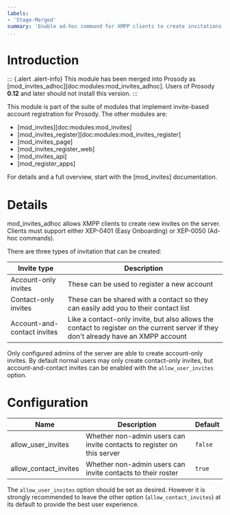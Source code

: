 ```yaml
---
labels:
- 'Stage-Merged'
summary: 'Enable ad-hoc command for XMPP clients to create invitations'
...
```


Introduction
============

::: {.alert .alert-info}
This module has been merged into Prosody as
[mod_invites_adhoc][doc:modules:mod_invites_adhoc]. Users of Prosody **0.12**
and later should not install this version.
:::

This module is part of the suite of modules that implement invite-based
account registration for Prosody. The other modules are:

- [mod_invites][doc:modules:mod_invites]
- [mod_invites_register][doc:modules:mod_invites_register]
- [mod_invites_page]
- [mod_invites_register_web]
- [mod_invites_api]
- [mod_register_apps]

For details and a full overview, start with the [mod_invites] documentation.

Details
=======

mod_invites_adhoc allows XMPP clients to create new invites on the server.
Clients must support either XEP-0401 (Easy Onboarding) or XEP-0050 (Ad-hoc
commands).

There are three types of invitation that can be created:

| Invite type | Description |
|--|--|
| Account-only invites | These can be used to register a new account |
| Contact-only invites | These can be shared with a contact so they can easily add you to their contact list |
| Account-and-contact invites | Like a contact-only invite, but also allows the contact to register on the current server if they don't already have an XMPP account |

Only configured admins of the server are able to create account-only invites. By default
normal users may only create contact-only invites, but account-and-contact invites can
be enabled with the `allow_user_invites` option.

Configuration
=============

| Name                  | Description                                                           | Default                                   |
|-----------------------|-----------------------------------------------------------------------|-------------------------------------------|
| allow_user_invites    | Whether non-admin users can invite contacts to register on this server| `false`                                   |
| allow_contact_invites | Whether non-admin users can invite contacts to their roster           | `true`                                    |

The `allow_user_invites` option should be set as desired. However it is
strongly recommended to leave the other option (`allow_contact_invites`)
at its default to provide the best user experience.
